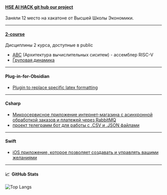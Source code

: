 
#### [HSE AI HACK git hub our project](https://github.com/isogonalconjugate/hse-ai-hackaton)
Заняли 12 место на хакатоне от Высшей Школы Экономики.

---
#### [2-course](https://github.com/krevetka-is-afk/2-course)
Дисциплины 2 курса, доступные в public 
- [АВС](https://github.com/krevetka-is-afk/2-course/tree/main/%D0%90%D0%92%D0%A1) (Архитектура вычислительных сиситем) - ассемблер RISC-V
- [Груповая динамика](https://github.com/krevetka-is-afk/2-course/tree/main/%D0%93%D1%80%D1%83%D0%BF%D0%BF%D0%BE%D0%B2%D0%B0%D1%8F%20%D0%B4%D0%B8%D0%BD%D0%B0%D0%BC%D0%B8%D0%BA%D0%B0)
---

#### Plug-in-for-Obsidian
- [Plugin to replace specific latex formatting](https://github.com/krevetka-is-afk/Plug-in-for-Obsidian)
---

#### Csharp
- [Микросервисное приложение интернет-магазина с асинхронной обработкой заказов и платежей через RabbitMQ](https://github.com/krevetka-is-afk/AsyncShop/tree/main)
- [проект телеграмм бот для работы с .CSV и .JSON файлами](https://github.com/krevetka-is-afk/Csharp/tree/main)

---

#### Swift
- [iOS приложение, которое позволяет создавать и управлять вашими желаниями](https://github.com/krevetka-is-afk/Wish-maker-App-2)
---

#### 📈 &nbsp;GitHub Stats
![Top Langs](https://github-readme-stats.vercel.app/api/top-langs/?username=krevetka-is-afk&layout=compact&theme=default)
